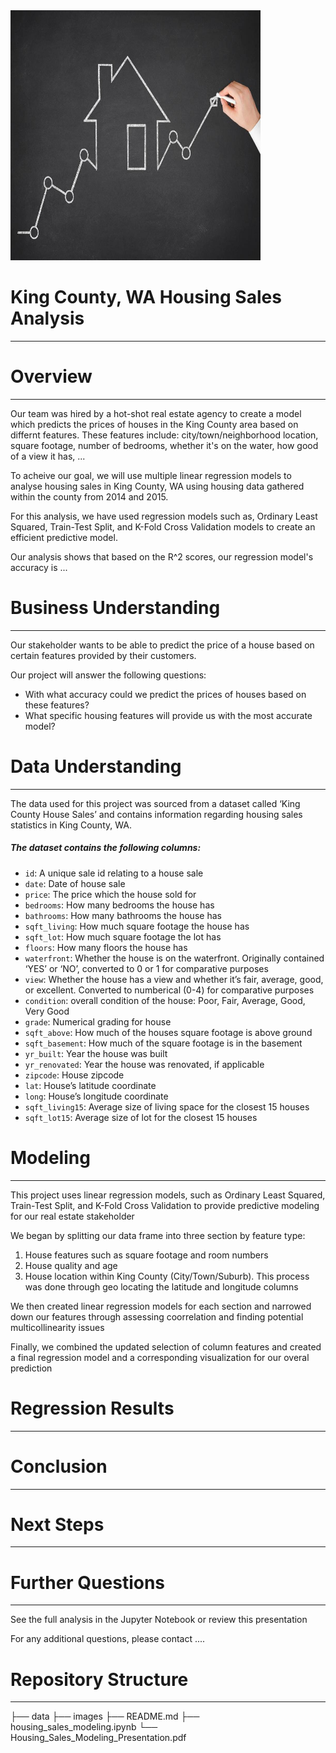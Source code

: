 <img src="images/housing_market.jpg_fit=scale" width=400 height=400 />

# King County, WA Housing Sales Analysis
---


# Overview
---

Our team was hired by a hot-shot real estate agency to create a model which predicts the prices of houses in the King County area based on differnt features. These features include: city/town/neighborhood location, square footage, number of bedrooms, whether it's on the water, how good of a view it has, ...

To acheive our goal, we will use multiple linear regression models to analyse housing sales in King County, WA  using housing data gathered within the county from 2014 and 2015. 

For this analysis, we have used regression models such as, Ordinary Least Squared, Train-Test Split, and K-Fold Cross Validation models to create an efficient predictive model. 

Our analysis shows that based on the R^2 scores, our regression model's accuracy is ...


# Business Understanding
---
Our stakeholder wants to be able to predict the price of a house based on certain features provided by their customers. 

Our project will answer the following questions:
* With what accuracy could we predict the prices of houses based on these features?
* What specific housing features will provide us with the most accurate model? 


# Data Understanding
---
The data used for this project was sourced from a dataset called ‘King County House Sales’ and contains information regarding housing sales statistics in King County, WA.

##### The dataset contains the following columns:

* ```id```: A unique sale id relating to a house sale
* ```date```: Date of house sale
* ```price```: The price which the house sold for
* ```bedrooms```: How many bedrooms the house has
* ```bathrooms```: How many bathrooms the house has
* ```sqft_living```: How much square footage the house has
* ```sqft_lot```: How much square footage the lot has
* ```floors```: How many floors the house has
* ```waterfront```: Whether the house is on the waterfront. Originally contained ‘YES’ or ‘NO’, converted to 0 or 1 for comparative purposes
* ```view```: Whether the house has a view and whether it’s fair, average, good, or excellent. Converted to numberical (0-4) for comparative purposes
* ```condition```: overall condition of the house: Poor, Fair, Average, Good, Very Good
* ```grade```: Numerical grading for house
* ```sqft_above```: How much of the houses square footage is above ground
* ```sqft_basement```: How much of the square footage is in the basement
* ```yr_built```: Year the house was built
* ```yr_renovated```: Year the house was renovated, if applicable
* ```zipcode```: House zipcode
* ```lat```: House’s latitude coordinate
* ```long```: House’s longitude coordinate
* ```sqft_living15```: Average size of living space for the closest 15 houses
* ```sqft_lot15```: Average size of lot for the closest 15 houses


# Modeling
---
This project uses linear regression models, such as Ordinary Least Squared, Train-Test Split, and K-Fold Cross Validation to provide predictive modeling for our real estate stakeholder

We began by splitting our data frame into three section by feature type: 
1) House features such as square footage and room numbers
2) House quality and age
3) House location within King County (City/Town/Suburb). This process was done through geo locating the latitude and longitude columns

We then created linear regression models for each section and narrowed down our features through assessing coorrelation and finding potential multicollinearity issues

Finally, we combined the updated selection of column features and created a final regression model and a corresponding visualization for our overal prediction


# Regression Results
---



# Conclusion
---


# Next Steps
---


# Further Questions
---
See the full analysis in the Jupyter Notebook or review this presentation

For any additional questions, please contact ....


# Repository Structure
---
├── data
├── images
├── README.md
├── housing_sales_modeling.ipynb
└── Housing_Sales_Modeling_Presentation.pdf

